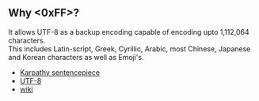 ## Why <0xFF>?

It allows UTF-8 as a backup encoding capable of encoding upto 1,112,064 characters.  
This includes Latin-script, Greek, Cyrillic, Arabic, most Chinese, Japanese and Korean characters as well as Emoji's.

* [Karpathy sentencepiece](https://youtu.be/zduSFxRajkE?si=_jbfaWMNBZAwQprX&t=5735)
* [UTF-8](https://blog.hubspot.com/website/what-is-utf-8)
* [wiki](https://en.wikipedia.org/wiki/UTF-8)

